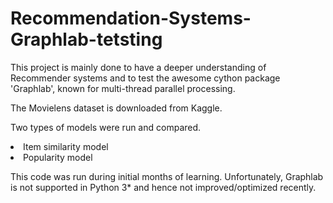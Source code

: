# Recommendation-Systems-Graphlab-tetsting
This project is mainly done to have a deeper understanding of Recommender systems and to test the awesome cython package 'Graphlab', known for multi-thread parallel processing.

The Movielens dataset is downloaded from Kaggle.

Two types of models were run and compared.
<li>Item similarity model</li>
<li>Popularity model</li>

This code was run during initial months of learning. Unfortunately, Graphlab is not supported in Python 3\* and hence not improved/optimized recently.
